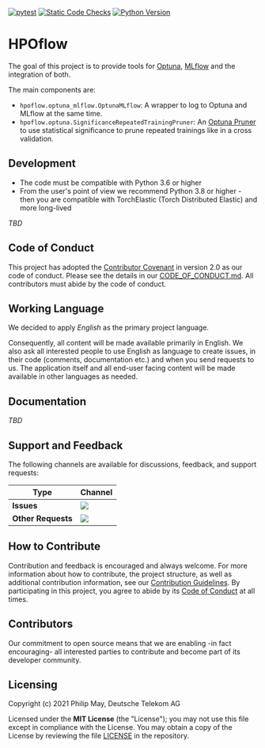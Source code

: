 [![pytest](https://github.com/telekom/HPOflow/actions/workflows/pytest.yml/badge.svg)](https://github.com/telekom/HPOflow/actions/workflows/pytest.yml)
[![Static Code Checks](https://github.com/telekom/HPOflow/actions/workflows/static_checks.yml/badge.svg)](https://github.com/telekom/HPOflow/actions/workflows/static_checks.yml)
[![Python Version](https://img.shields.io/pypi/pyversions/hpoflow)](https://www.python.org)

# HPOflow

The goal of this project is to provide tools for [Optuna](https://optuna.readthedocs.io/), 
[MLflow](https://www.mlflow.org/docs/latest/index.html) and the integration of both.

The main components are:
- `hpoflow.optuna_mlflow.OptunaMLflow`: A wrapper to log to Optuna and MLflow at the same time.
- `hpoflow.optuna.SignificanceRepeatedTrainingPruner`: An 
  [Optuna Pruner](https://optuna.readthedocs.io/en/stable/reference/pruners.html) 
  to use statistical significance to prune repeated trainings like in a cross validation.

## Development

- The code must be compatible with Python 3.6 or higher
- From the user's point of view we recommend Python 3.8 or higher - then you are compatible with 
  TorchElastic (Torch Distributed Elastic) and more long-lived

_TBD_

## Code of Conduct

This project has adopted the [Contributor Covenant](https://www.contributor-covenant.org/) 
in version 2.0 as our code of conduct. Please see the details in our 
[CODE_OF_CONDUCT.md](CODE_OF_CONDUCT.md). All contributors must abide by the code of conduct.

## Working Language

We decided to apply _English_ as the primary project language.  

Consequently, all content will be made available primarily in English. We also ask all interested 
people to use English as language to create issues, in their code (comments, documentation etc.) and 
when you send requests to us. The application itself and all end-user facing content will be made 
available in other languages as needed.

## Documentation

_TBD_

## Support and Feedback

The following channels are available for discussions, feedback, and support requests:

| Type                     | Channel                                                |
| ------------------------ | ------------------------------------------------------ |
| **Issues**   | <a href="https://github.com/telekom/HPOflow/issues/new/choose" title="General Discussion"><img src="https://img.shields.io/github/issues/telekom/HPOflow?style=flat-square"></a> </a>   |
| **Other Requests**    | <a href="mailto:opensource@telekom.de" title="Email Open Source Team"><img src="https://img.shields.io/badge/email-Open%20Source%20Team-green?logo=mail.ru&style=flat-square&logoColor=white"></a>   |

## How to Contribute

Contribution and feedback is encouraged and always welcome. For more information about how to 
contribute, the project structure, as well as additional contribution information, see our 
[Contribution Guidelines](./CONTRIBUTING.md). By participating in this project, you agree to 
abide by its [Code of Conduct](./CODE_OF_CONDUCT.md) at all times.

## Contributors

Our commitment to open source means that we are enabling -in fact encouraging- all interested 
parties to contribute and become part of its developer community.

## Licensing

Copyright (c) 2021 Philip May, Deutsche Telekom AG

Licensed under the **MIT License** (the "License"); you may not use this file except in compliance with the License.
You may obtain a copy of the License by reviewing the file [LICENSE](./LICENSE) in the repository.
